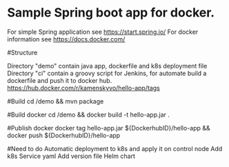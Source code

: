 # Sample Spring boot app for docker.

For simple Spring application see https://start.spring.io/
For docker information see https://docs.docker.com/

#Structure

Directory "demo" contain java app, dockerfile and k8s deployment file
Directory "ci" contain a groovy script for Jenkins, for automate build a dockerfile and push it to docker hub. 
https://hub.docker.com/r/kamenskyvo/hello-app/tags

#Build
cd /demo && mvn package

#Build docker
cd /demo && docker build -t hello-app.jar .

#Publish docker
docker tag hello-app.jar ${DockerhubID}/hello-app && docker push ${DockerhubID}/hello-app 

#Need to do
Automatic deployment to k8s and apply it on control node
Add k8s Service yaml
Add version file
Helm chart
